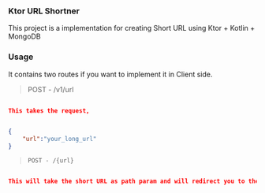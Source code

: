### Ktor URL Shortner

This project is a implementation for creating Short URL using Ktor + Kotlin + MongoDB

### Usage

It contains two routes if you want to implement it in Client side.

> POST - /v1/url
> 
```json

This takes the request,


{
    "url":"your_long_url"
}

```
> ```POST - /{url}```
>
```json

This will take the short URL as path param and will redirect you to the main original URL

```
